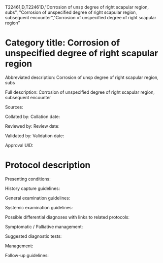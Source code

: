 T22461,D,T22461D,"Corrosion of unsp degree of right scapular region, subs", "Corrosion of unspecified degree of right scapular region, subsequent encounter","Corrosion of unspecified degree of right scapular region"
# Category title: Corrosion of unspecified degree of right scapular region

Abbreviated description: Corrosion of unsp degree of right scapular region, subs

Full description: Corrosion of unspecified degree of right scapular region, subsequent encounter

Sources:

Collated by:
Collation date:

Reviewed by:
Review date:

Validated by:
Validation date:

Approval UID:

# Protocol description

Presenting conditions:

History capture guidelines:

General examination guidelines:

Systemic examination guidelines:

Possible differential diagnoses with links to related protocols:

Symptomatic / Palliative management:

Suggested diagnostic tests:

Management:

Follow-up guidelines:
